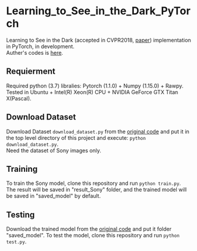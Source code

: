 # Learning_to_See_in_the_Dark_PyTorch  
  
Learning to See in the Dark (accepted in CVPR2018, [paper](http://cchen156.web.engr.illinois.edu/paper/18CVPR_SID.pdf)) implementation in PyTorch, in development.  
Auther's codes is [here](https://github.com/cchen156/Learning-to-See-in-the-Dark).  
    
## Requierment  
Required python (3.7) libralies: Pytorch (1.1.0) + Numpy (1.15.0) + Rawpy.  
Tested in Ubuntu + Intel(R) Xeon(R) CPU + NVIDIA GeForce GTX Titan X(Pascal).  
  
## Download Dataset  
Download Dataset `download_dataset.py` from the [original code](https://github.com/cchen156/Learning-to-See-in-the-Dark) and put it in the top level directory of this project and execute: `python download_dataset.py`.  
Need the dataset of Sony images only.  
  
## Training  
To train the Sony model, clone this repository and run `python train.py`.  
The result will be saved in "result_Sony" folder, and the trained model will be saved in "saved_model" by default.  
  
## Testing  
Download the trained model from the [original code](https://github.com/cchen156/Learning-to-See-in-the-Dark) and put it folder "saved_model".
To test the model, clone this repository and run `python test.py`.  
 
